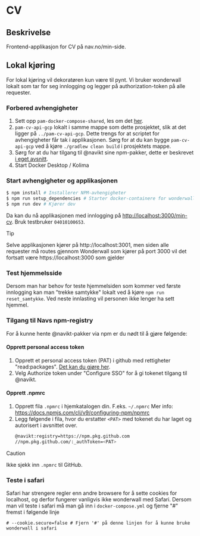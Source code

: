 # CV

## Beskrivelse

Frontend-applikasjon for CV på nav.no/min-side.

## Lokal kjøring

For lokal kjøring vil dekoratøren kun være til pynt. Vi bruker wonderwall lokalt som tar for seg innlogging og legger på authorization-token på alle requester.

### Forbered avhengigheter

1. Sett opp `pam-docker-compose-shared`, les om det [her](https://github.com/navikt/pam-docker-compose-shared/blob/main/README.md).
2. `pam-cv-api-gcp` lokalt i samme mappe som dette prosjektet, slik at det ligger på `../pam-cv-api-gcp`. Dette trengs for at scriptet for avhengigheter får tak i applikasjonen. Sørg for at du kan bygge `pam-cv-api-gcp` ved å kjøre `./gradlew clean build` i prosjektets mappe.
3. Sørg for at du har tilgang til @navikt sine npm-pakker, dette er beskrevet [i eget avsnitt](#tilgang-til-navs-npm-registry).
4. Start Docker Desktop / Kolima

### Start avhengigheter og applikasjonen

```bash
$ npm install # Installerer NPM-avhengigheter
$ npm run setup_dependencies # Starter docker-containere for wonderwall, redis og mock-oauth2, og starter Lokal versjon av pam-cv-api-gcp
$ npm run dev # Kjører dev
```

Da kan du nå applikasjonen med innlogging på [http://localhost:3000/min-cv](http://localhost:3000/min-cv). Bruk testbruker `04010100653`.

> [!TIP]
> Selve applikasjonen kjører på http://localhost:3001, men siden alle requester må routes gjennom Wonderwall som kjører på port 3000 vil det fortsatt være https://localhost:3000 som gjelder

### Test hjemmelsside

Dersom man har behov for teste hjemmelsiden som kommer ved første innlogging kan man "trekke samtykke" lokalt ved å kjøre `npm run reset_samtykke`. Ved neste innlasting vil personen ikke lenger ha sett hjemmel.

### Tilgang til Navs npm-registry

For å kunne hente @navikt-pakker via npm er du nødt til å gjøre følgende:

#### Opprett personal access token

1. Opprett et personal access token (PAT) i github med rettigheter "read:packages". [Det kan du gjøre her](https://github.com/settings/tokens).
2. Velg Authorize token under "Configure SSO" for å gi tokenet tilgang til @navikt.

#### Opprett .npmrc

1. Opprett fila `.npmrc` i hjemkatalogen din. F.eks. `~/.npmrc` Mer info: https://docs.npmjs.com/cli/v9/configuring-npm/npmrc
2. Legg følgende i fila, hvor du erstatter `<PAT>` med tokenet du har laget og autorisert i avsnittet over.
    ```bash
    @navikt:registry=https://npm.pkg.github.com
    //npm.pkg.github.com/:_authToken=<PAT>
    ```

> [!CAUTION]
> Ikke sjekk inn `.npmrc` til GitHub.

### Teste i safari

Safari har strengere regler enn andre browsere for å sette cookies for localhost, og derfor fungerer vanligvis ikke wonderwall med Safari. Dersom man vil teste i safari må man gå inn i `docker-compose.yml` og fjerne "#" fremst i følgende linje

```
# --cookie.secure=false # Fjern '#' på denne linjen for å kunne bruke wonderwall i safari
```
